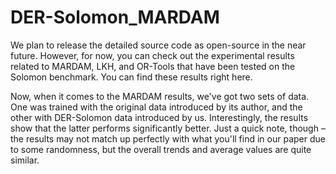 # DER-Solomon_MARDAM

We plan to release the detailed source code as open-source in the near future. However, for now, you can check out the experimental results related to MARDAM, LKH, and OR-Tools that have been tested on the Solomon benchmark. You can find these results right here. 

Now, when it comes to the MARDAM results, we've got two sets of data. One was trained with the original data introduced by its author, and the other with DER-Solomon data introduced by us. Interestingly, the results show that the latter performs significantly better. Just a quick note, though – the results may not match up perfectly with what you'll find in our paper due to some randomness, but the overall trends and average values are quite similar.